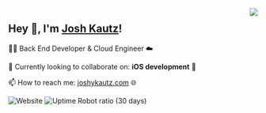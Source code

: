 <img align="right" src="https://github-readme-stats.vercel.app/api?username=joshykautz&show_icons=true&hide_border=true&icon_color=586069&title_color=a0a9af">
<h2>  Hey 👋, I'm <a href="http://joshykautz.com" target="_blank">Josh Kautz</a>!</h2>
<p>👨‍💻 Back End Developer & Cloud Engineer ☁️ </p>
<p>👯 Currently looking to collaborate on: <b>iOS development</b> 📱 </p>
<p>📫 How to reach me: <a href="http://joshykautz.com" target="_blank">joshykautz.com</a> 🌐</p>

![Website](https://img.shields.io/website?url=http%3A%2F%2Fjoshykautz.com)
![Uptime Robot ratio (30 days)](https://img.shields.io/uptimerobot/ratio/m785633105-d41787b690c86b54a538344e)

<!--
**joshykautz/joshykautz** is a ✨ _special_ ✨ repository because its `README.md` (this file) appears on your GitHub profile.

Here are some ideas to get you started:

- 🔭 I’m currently working on ...
- 🌱 I’m currently learning ...
- 👯 I’m looking to collaborate on ...
- 🤔 I’m looking for help with ...
- 💬 Ask me about ...
- 📫 How to reach me: ...
- 😄 Pronouns: ...
- ⚡ Fun fact: ...
-->
